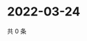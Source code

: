 # 2022-03-24

共 0 条

<!-- BEGIN WEIBO -->
<!-- 最后更新时间 Thu Mar 24 2022 07:14:57 GMT+0800 (China Standard Time) -->

<!-- END WEIBO -->

